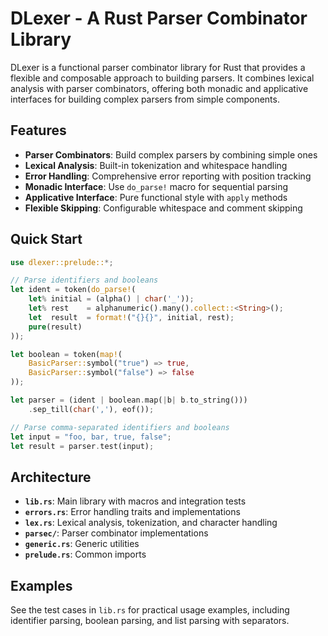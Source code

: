 # DLexer - A Rust Parser Combinator Library

DLexer is a functional parser combinator library for Rust that provides a flexible and composable approach to building parsers. It combines lexical analysis with parser combinators, offering both monadic and applicative interfaces for building complex parsers from simple components.

## Features

- **Parser Combinators**: Build complex parsers by combining simple ones
- **Lexical Analysis**: Built-in tokenization and whitespace handling
- **Error Handling**: Comprehensive error reporting with position tracking
- **Monadic Interface**: Use `do_parse!` macro for sequential parsing
- **Applicative Interface**: Pure functional style with `apply` methods
- **Flexible Skipping**: Configurable whitespace and comment skipping

## Quick Start

```rust
use dlexer::prelude::*;

// Parse identifiers and booleans
let ident = token(do_parse!(
    let% initial = (alpha() | char('_'));
    let% rest    = alphanumeric().many().collect::<String>();
    let  result  = format!("{}{}", initial, rest);
    pure(result)
));

let boolean = token(map!(
    BasicParser::symbol("true") => true,
    BasicParser::symbol("false") => false
));

let parser = (ident | boolean.map(|b| b.to_string()))
    .sep_till(char(','), eof());

// Parse comma-separated identifiers and booleans
let input = "foo, bar, true, false";
let result = parser.test(input);
```

## Architecture

- **`lib.rs`**: Main library with macros and integration tests
- **`errors.rs`**: Error handling traits and implementations
- **`lex.rs`**: Lexical analysis, tokenization, and character handling
- **`parsec/`**: Parser combinator implementations
- **`generic.rs`**: Generic utilities
- **`prelude.rs`**: Common imports

## Examples

See the test cases in `lib.rs` for practical usage examples, including identifier parsing, boolean parsing, and list parsing with separators.